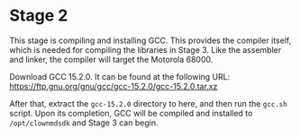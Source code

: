 # Stage 2

This stage is compiling and installing GCC. This provides the compiler itself,
which is needed for compiling the libraries in Stage 3. Like the assembler and
linker, the compiler will target the Motorola 68000.

Download GCC 15.2.0. It can be found at the following URL:
https://ftp.gnu.org/gnu/gcc/gcc-15.2.0/gcc-15.2.0.tar.xz

After that, extract the `gcc-15.2.0` directory to here, and then run the
`gcc.sh` script. Upon its completion, GCC will be compiled and installed to
`/opt/clownmdsdk` and Stage 3 can begin.

